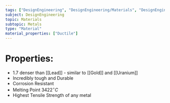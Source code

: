 ```yaml
---
tags: ["DesignEngineering", "DesignEngineering/Materials", "DesignEngineering/Materials/Metals", "DesignEngineering/Materials/Metals/Elements"]
subject: DesignEngineering
topic: Materials
subtopic: Metals
type: "Material"
material_properties: ["Ductile"]
---
```


# Properties:
 - 1.7 denser than [[Lead]] - similar to [[Gold]] and [[Uranium]]
 - Incredibly tough and Durable
 - Corrosion Resistant
 - Melting Point $3422^{\circ}C$
 - Highest Tensile Strength of any metal